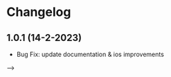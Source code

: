 # Changelog

## 1.0.1 (14-2-2023)

<!-- - Feature: init pub -->
- Bug Fix: update documentation & ios improvements
<!-- - Documentation: Update the documentation --> -->

